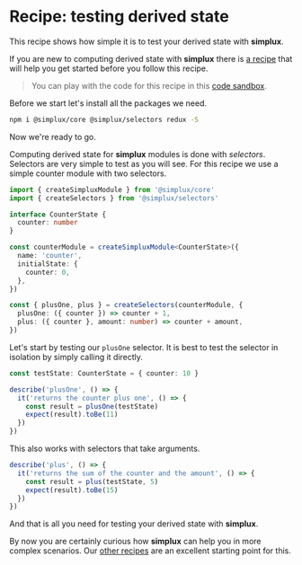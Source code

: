 # Recipe: testing derived state

This recipe shows how simple it is to test your derived state with **simplux**.

If you are new to computing derived state with **simplux** there is [a recipe](../computing-derived-state#readme) that will help you get started before you follow this recipe.

> You can play with the code for this recipe in this [code sandbox](https://codesandbox.io/s/github/MrWolfZ/simplux/tree/master/recipes/basics/testing-derived-state).

Before we start let's install all the packages we need.

```sh
npm i @simplux/core @simplux/selectors redux -S
```

Now we're ready to go.

Computing derived state for **simplux** modules is done with _selectors_. Selectors are very simple to test as you will see. For this recipe we use a simple counter module with two selectors.

```ts
import { createSimpluxModule } from '@simplux/core'
import { createSelectors } from '@simplux/selectors'

interface CounterState {
  counter: number
}

const counterModule = createSimpluxModule<CounterState>({
  name: 'counter',
  initialState: {
    counter: 0,
  },
})

const { plusOne, plus } = createSelectors(counterModule, {
  plusOne: ({ counter }) => counter + 1,
  plus: ({ counter }, amount: number) => counter + amount,
})
```

Let's start by testing our `plusOne` selector. It is best to test the selector in isolation by simply calling it directly.

```ts
const testState: CounterState = { counter: 10 }

describe('plusOne', () => {
  it('returns the counter plus one', () => {
    const result = plusOne(testState)
    expect(result).toBe(11)
  })
})
```

This also works with selectors that take arguments.

```ts
describe('plus', () => {
  it('returns the sum of the counter and the amount', () => {
    const result = plus(testState, 5)
    expect(result).toBe(15)
  })
})
```

And that is all you need for testing your derived state with **simplux**.

By now you are certainly curious how **simplux** can help you in more complex scenarios. Our [other recipes](../../../../..#recipes) are an excellent starting point for this.
